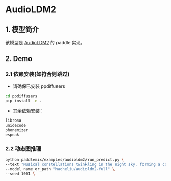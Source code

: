 # AudioLDM2

## 1. 模型简介

该模型是 [AudioLDM2](https://arxiv.org/pdf/2308.05734) 的 paddle 实现。


## 2. Demo

### 2.1 依赖安装(如符合则跳过)

- 请确保已安装 ppdiffusers 
```bash
cd ppdiffusers
pip install -e .
```
- 其余依赖安装：
```bash
librosa
unidecode
phonemizer
espeak
```


### 2.2 动态图推理
```bash
python paddlemix/examples/audioldm2/run_predict.py \
--text "Musical constellations twinkling in the night sky, forming a cosmic melody." \
--model_name_or_path "haoheliu/audioldm2-full" \
--seed 1001 \
```
